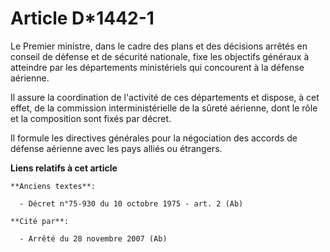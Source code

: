 # Article D*1442-1

Le Premier ministre, dans le cadre des plans et des décisions arrêtés en  conseil de défense et de sécurité nationale, fixe
les objectifs généraux à atteindre par les départements ministériels qui concourent à la défense aérienne. 

Il assure la coordination de l'activité de ces départements et dispose, à cet effet, de la commission interministérielle de
la sûreté aérienne, dont le rôle et la composition sont fixés par décret. 

Il formule les directives générales pour la négociation des accords de défense aérienne avec les pays alliés ou étrangers.

**Liens relatifs à cet article**

	**Anciens textes**:

	  - Décret n°75-930 du 10 octobre 1975 - art. 2 (Ab)

	**Cité par**:

	  - Arrêté du 28 novembre 2007 (Ab)
